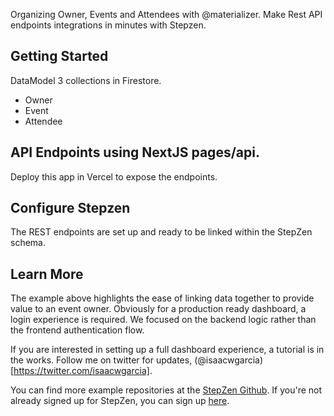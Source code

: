 Organizing Owner, Events and Attendees with @materializer. Make Rest API endpoints integrations in minutes with Stepzen.

## Getting Started

DataModel 3 collections in Firestore.

- Owner
- Event
- Attendee

## API Endpoints using NextJS pages/api.

Deploy this app in Vercel to expose the endpoints.

## Configure Stepzen

The REST endpoints are set up and ready to be linked within the StepZen schema.

## Learn More

The example above highlights the ease of linking data together to provide value to an event owner. Obviously for a production ready dashboard, a login experience is required. We focused on the backend logic rather than the frontend authentication flow.

If you are interested in setting up a full dashboard experience, a tutorial is in the works. Follow me on twitter for updates, (@isaacwgarcia)[https://twitter.com/isaacwgarcia].

You can find more example repositories at the [StepZen Github](http://github.com/stepzen-dev). If you're not already signed up for StepZen, you can sign up [here](https://www.stepzen.com/signup).
